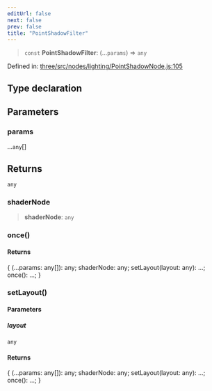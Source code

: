 ```yaml
---
editUrl: false
next: false
prev: false
title: "PointShadowFilter"
---
```


> `const` **PointShadowFilter**: (...`params`) => `any`

Defined in: [three/src/nodes/lighting/PointShadowNode.js:105](https://github.com/DefinitelyMaybe/three-i18n/blob/fa57b79433d1c349ffb23a78727299c8d4190136/three/src/nodes/lighting/PointShadowNode.js#L105)

## Type declaration

## Parameters

### params

...`any`[]

## Returns

`any`

### shaderNode

> **shaderNode**: `any`

### once()

#### Returns

\{ (...params: any\[\]): any; shaderNode: any; setLayout(layout: any): ...; once(): ...; \}

### setLayout()

#### Parameters

##### layout

`any`

#### Returns

\{ (...params: any\[\]): any; shaderNode: any; setLayout(layout: any): ...; once(): ...; \}
